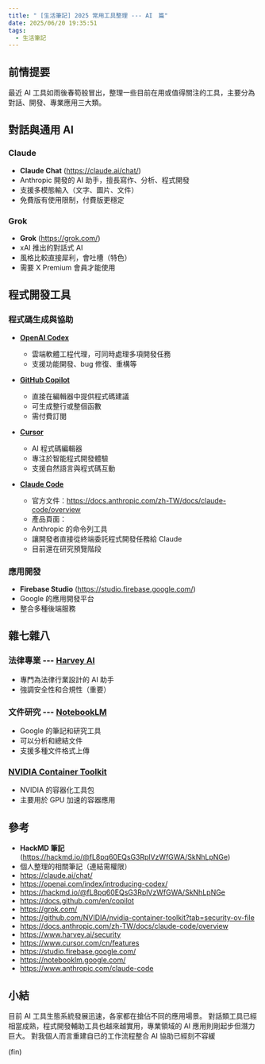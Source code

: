 ```yaml
---
title: " [生活筆記] 2025 常用工具整理 --- AI　篇"
date: 2025/06/20 19:35:51
tags:
  - 生活筆記
---
```


## 前情提要

最近 AI 工具如雨後春筍般冒出，整理一些目前在用或值得關注的工具，主要分為對話、開發、專業應用三大類。

## 對話與通用 AI

### Claude

- **Claude Chat** (<https://claude.ai/chat/>)
- Anthropic 開發的 AI 助手，擅長寫作、分析、程式開發
- 支援多模態輸入（文字、圖片、文件）
- 免費版有使用限制，付費版更穩定

### Grok

- **Grok** (<https://grok.com/>)
- xAI 推出的對話式 AI
- 風格比較直接犀利，會吐槽（特色）
- 需要 X Premium 會員才能使用

## 程式開發工具

### 程式碼生成與協助

- [**OpenAI Codex**](https://openai.com/index/introducing-codex/)
  - 雲端軟體工程代理，可同時處理多項開發任務
  - 支援功能開發、bug 修復、重構等
  
- [**GitHub Copilot**](https://docs.github.com/en/copilot)
  - 直接在編輯器中提供程式碼建議
  - 可生成整行或整個函數
  - 需付費訂閱

- [**Cursor**](https://www.cursor.com/cn/features)
  - AI 程式碼編輯器
  - 專注於智能程式開發體驗
  - 支援自然語言與程式碼互動

- [**Claude Code**](https://www.anthropic.com/claude-code)
  - 官方文件：<https://docs.anthropic.com/zh-TW/docs/claude-code/overview>
  - 產品頁面：
  - Anthropic 的命令列工具
  - 讓開發者直接從終端委託程式開發任務給 Claude
  - 目前還在研究預覽階段

### 應用開發

- **Firebase Studio** (<https://studio.firebase.google.com/>)
- Google 的應用開發平台
- 整合多種後端服務

## 雜七雜八

### 法律專業 --- [**Harvey AI**](https://www.harvey.ai/security)

- 專門為法律行業設計的 AI 助手
- 強調安全性和合規性（重要）

### 文件研究 --- [**NotebookLM**](https://notebooklm.google.com/)

- Google 的筆記和研究工具
- 可以分析和總結文件
- 支援多種文件格式上傳

### [**NVIDIA Container Toolkit**](https://github.com/NVIDIA/nvidia-container-toolkit)

- NVIDIA 的容器化工具包
- 主要用於 GPU 加速的容器應用

## 參考

- **HackMD 筆記** (<https://hackmd.io/@fL8pq60EQsG3RplVzWfGWA/SkNhLpNGe>)
- 個人整理的相關筆記（連結需權限）
- <https://claude.ai/chat/>
- <https://openai.com/index/introducing-codex/>
- <https://hackmd.io/@fL8pq60EQsG3RplVzWfGWA/SkNhLpNGe>
- <https://docs.github.com/en/copilot>
- <https://grok.com/>
- <https://github.com/NVIDIA/nvidia-container-toolkit?tab=security-ov-file>
- <https://docs.anthropic.com/zh-TW/docs/claude-code/overview>
- <https://www.harvey.ai/security>
- <https://www.cursor.com/cn/features>
- <https://studio.firebase.google.com/>
- <https://notebooklm.google.com/>
- <https://www.anthropic.com/claude-code>

## 小結

目前 AI 工具生態系統發展迅速，各家都在搶佔不同的應用場景。
對話類工具已經相當成熟，程式開發輔助工具也越來越實用，專業領域的 AI 應用則剛起步但潛力巨大。
對我個人而言重建自已的工作流程整合 AI 協助已經刻不容緩

(fin)
